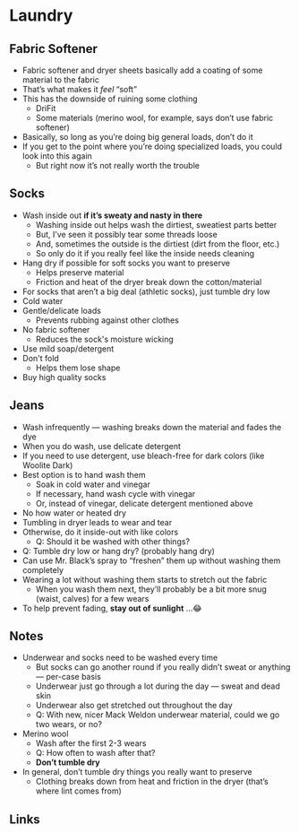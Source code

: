# Laundry

## Fabric Softener

- Fabric softener and dryer sheets basically add a coating of some material to the fabric
- That’s what makes it _feel_ “soft”
- This has the downside of ruining some clothing
  - DriFit
  - Some materials \(merino wool, for example, says don’t use fabric softener\)
- Basically, so long as you’re doing big general loads, don’t do it
- If you get to the point where you’re doing specialized loads, you could look into this again
  - But right now it’s not really worth the trouble

## Socks

- Wash inside out **if it’s sweaty and nasty in there**
  - Washing inside out helps wash the dirtiest, sweatiest parts better
  - But, I’ve seen it possibly tear some threads loose
  - And, sometimes the outside is the dirtiest \(dirt from the floor, etc.\)
  - So only do it if you really feel like the inside needs cleaning
- Hang dry if possible for soft socks you want to preserve
  - Helps preserve material
  - Friction and heat of the dryer break down the cotton/material
- For socks that aren’t a big deal \(athletic socks\), just tumble dry low
- Cold water
- Gentle/delicate loads
  - Prevents rubbing against other clothes
- No fabric softener
  - Reduces the sock's moisture wicking
- Use mild soap/detergent
- Don't fold
  - Helps them lose shape
- Buy high quality socks

## Jeans

- Wash infrequently — washing breaks down the material and fades the dye
- When you do wash, use delicate detergent
- If you need to use detergent, use bleach-free for dark colors \(like Woolite Dark\)
- Best option is to hand wash them
  - Soak in cold water and vinegar
  - If necessary, hand wash cycle with vinegar
  - Or, instead of vinegar, delicate detergent mentioned above
- No how water or heated dry
- Tumbling in dryer leads to wear and tear
- Otherwise, do it inside-out with like colors
  - Q: Should it be washed with other things?
- Q: Tumble dry low or hang dry? \(probably hang dry\)
- Can use Mr. Black’s spray to “freshen” them up without washing them completely
- Wearing a lot without washing them starts to stretch out the fabric
  - When you wash them next, they’ll probably be a bit more snug \(waist, calves\) for a few wears
- To help prevent fading, **stay out of sunlight** …😂

## Notes

- Underwear and socks need to be washed every time
  - But socks can go another round if you really didn’t sweat or anything — per-case basis
  - Underwear just go through a lot during the day — sweat and dead skin
  - Underwear also get stretched out throughout the day
  - Q: With new, nicer Mack Weldon underwear material, could we go two wears, or no?
- Merino wool
  - Wash after the first 2-3 wears
  - Q: How often to wash after that?
  - **Don’t tumble dry**
- In general, don’t tumble dry things you really want to preserve
  - Clothing breaks down from heat and friction in the dryer \(that’s where lint comes from\)

## Links
